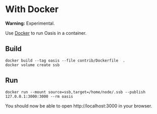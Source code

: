 # With Docker

**Warning:** Experimental.

Use [Docker](https://www.docker.com/) to run Oasis in a container.

## Build

```shell
docker build --tag oasis --file contrib/Dockerfile  .
docker volume create ssb
```

## Run

```
docker run --mount source=ssb,target=/home/node/.ssb --publish 127.0.0.1:3000:3000 --rm oasis
```

You should now be able to open http://localhost:3000 in your browser.
